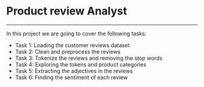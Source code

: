 # Product review Analyst
---

In this project we are going to cover the following tasks: 

- Task 1: Loading the customer reviews dataset
- Task 2: Clean and preprocess the reviews
- Task 3: Tokenize the reviews and removing the stop words
- Task 4: Exploring the tokens and product categories
- Task 5: Extracting the adjectives in the reviews
- Task 6: Finding the sentiment of each review 
